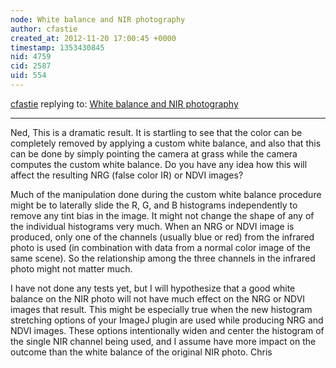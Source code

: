 ```yaml
---
node: White balance and NIR photography
author: cfastie
created_at: 2012-11-20 17:00:45 +0000
timestamp: 1353430845
nid: 4759
cid: 2587
uid: 554
---
```




[cfastie](../profile/cfastie) replying to: [White balance and NIR photography](../notes/nedhorning/11-3-2012/white-balance-and-nir-photography)

----
Ned,
This is a dramatic result.  It is startling to see that the color can be completely removed by applying a custom white balance, and also that this can be done by simply pointing the camera at grass while the camera computes the custom white balance. Do you have any idea how this will affect the resulting NRG (false color IR) or NDVI images? 

Much of the manipulation done during the custom white balance procedure might be to laterally slide the R, G, and B histograms independently to remove any tint bias in the image.  It might not change the shape of any of the individual histograms very much. When an NRG or NDVI image is produced, only one of the channels (usually blue or red) from the infrared photo is used (in combination with data from a normal color image of the same scene). So the relationship among the three channels in the infrared photo might not matter much.   

I have not done any tests yet, but I will hypothesize that a good white balance on the NIR photo will not have much effect on the NRG or NDVI images that result.  This might be especially true when the new histogram stretching options of your ImageJ plugin are used while producing NRG and NDVI images. These options intentionally widen and center the histogram of the single NIR channel being used, and I assume have more impact on the outcome than the white balance of the original NIR photo.
Chris